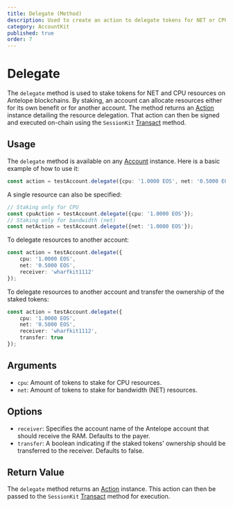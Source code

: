 ```yaml
---
title: Delegate (Method)
description: Used to create an action to delegate tokens for NET or CPU resources.
category: AccountKit
published: true
order: 7
---
```


# Delegate

The `delegate` method is used to stake tokens for NET and CPU resources on Antelope blockchains. By staking, an account can allocate resources either for its own benefit or for another account. The method returns an [Action](/docs/antelope/action) instance detailing the resource delegation. That action can then be signed and executed on-chain using the `SessionKit` [Transact](/docs/session-kit/transact) method.

## Usage

The `delegate` method is available on any [Account](/docs/account-kit/account) instance. Here is a basic example of how to use it:

```typescript
const action = testAccount.delegate({cpu: '1.0000 EOS', net: '0.5000 EOS'});
```

A single resource can also be specified:

```typescript
// Staking only for CPU
const cpuAction = testAccount.delegate({cpu: '1.0000 EOS'});
// Staking only for bandwidth (net)
const netAction = testAccount.delegate({net: '1.0000 EOS'});
```

To delegate resources to another account:

```typescript
const action = testAccount.delegate({
    cpu: '1.0000 EOS',
    net: '0.5000 EOS',
    receiver: 'wharfkit1112'
});
```

To delegate resources to another account and transfer the ownership of the staked tokens:

```typescript
const action = testAccount.delegate({
    cpu: '1.0000 EOS',
    net: '0.5000 EOS',
    receiver: 'wharfkit1112',
    transfer: true
});
```

## Arguments

- `cpu`: Amount of tokens to stake for CPU resources.
- `net`: Amount of tokens to stake for bandwidth (NET) resources.

## Options

- `receiver`: Specifies the account name of the Antelope account that should receive the RAM. Defaults to the payer.
- `transfer`: A boolean indicating if the staked tokens' ownership should be transferred to the receiver. Defaults to false.

## Return Value

The `delegate` method returns an [Action](/docs/antelope/action) instance. This action can then be passed to the `SessionKit` [Transact](/docs/session-kit/transact) method for execution.